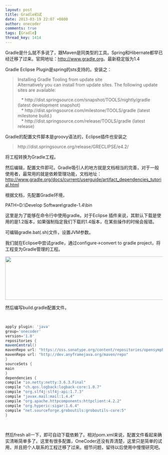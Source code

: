 ```yaml
---
layout: post
title: Gradle初试
date: 2013-03-19 22:07 +0800
author: onecoder
comments: true
tags: [Gradle]
thread_key: 1414
---
```

<p>
	Gradle是什么就不多说了，跟Maven是同类型的工具。Spring和Hibernate都早已经迁移了过来。官网地址：<a href="http://www.gradle.org">http://www.gradle.org</a>。最新稳定版为1.4</p>
<p>
	Gradle Eclipse Plugin是spring的sts支持的。安装之：</p>
<blockquote>
	<p>
		Installing Gradle Tooling from update site<br />
		Alternatively you can install from update sites. The following update sites are available:</p>
	<p>
		&nbsp;&nbsp; * http://dist.springsource.com/snapshot/TOOLS/nightly/gradle (latest development snapshot)<br />
		&nbsp;&nbsp; * http://dist.springsource.com/milestone/TOOLS/gradle (latest milestone build.)<br />
		&nbsp;&nbsp; * http://dist.springsource.com/release/TOOLS/gradle (latest release)</p>
</blockquote>
<p>
	Gradle的配置文件脚本是groovy语法的，Eclipse插件也安装之</p>
<blockquote>
	<p>
		http://dist.springsource.org/release/GRECLIPSE/e4.2/</p>
</blockquote>
<p>
	将工程转换为Gradle工程。</p>
<p>
	然后编辑，配置文件即可。Gradle吸引人的地方就是文档相当的完善，对于一般使用者，最常用的就是依赖管理功能，文档地址：<a href="http://www.gradle.org/docs/current/userguide/artifact_dependencies_tutorial.html">http://www.gradle.org/docs/current/userguide/artifact_dependencies_tutorial.html</a></p>
<p>
	根据文档，先配置Gradle环境，</p>
<p>
	PATH=D:\Develop Software\gradle-1.4\bin</p>
<p>
	这里是为了能够在命令行中使用gradle。对于Eclipse 插件来说，其默认下载是使用的是1.2版本，如果强制指定我们下载的1.4版本，在某些操作的时候会报错。</p>
<p>
	可编辑gradle.bat(.sh)文件，设置JVM参数。</p>
<p>
	我们就在Eclipse中尝试gradle，通过configure-&gt;convert to gradle project，将工程变为Gradle管理的工程。</p>
<p style="text-align: center;">
	<img alt="" src="http://onecoder.qiniudn.com/8wuliao/CIS3KSBi/OqHZL.jpg" style="width: 630px; height: 139px;" /></p>
<p>
	然后编写build.gradle配置文件。</p>
<p>
	&nbsp;</p>

```groovy
apply plugin: 'java'
group='onecoder'
version='1.0'
repositories {
mavenCentral()
mavenRepo url: "https://oss.sonatype.org/content/repositories/opensymphony-releases"
mavenRepo url: "http://dev.anyframejava.org/maven/repo"
}
sourceSets {
main
}
dependencies {
compile "io.netty:netty:3.6.3.Final"
compile "ch.qos.logback:logback-core:1.0.7"
compile "org.slf4j:slf4j-api:1.7.3"
compile "javax.mail:mail:1.4.4"
compile "org.apache.httpcomponents:httpclient:4.2.2"
compile "org.hyperic:sigar:1.6.4"
compile "net.sourceforge.groboutils:groboutils-core:5"
}
```

<br />
<p>
	然后fresh all一下，即可自动下载依赖了。相对pom.xml来说，配置文件看起来确实清晰简单多了。这里有很多配置，OneCoder还没有弄清楚，这里只是简单的试用，并且把个人联系的工程迁移了过来。细节问题，留待以后使用中慢慢研究吧。<br />
	&nbsp;</p>

